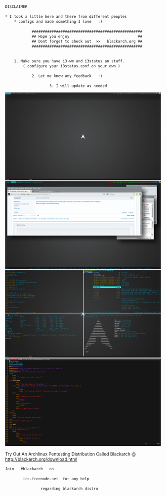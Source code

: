 	DISCLAIMER

	* I took a little here and there from different peoples 
		* configs and made something I love   :)

				##################################################
				## Hope you enjoy 								##
				## Dont forget to check out  >>   blackarch.org ##
				##################################################


		1. Make sure you have i3-wm and i3status an stuff.
 			( configure your i3status.conf on your own )

				2. Let me know any feedback   :)

						3. I will update as needed 

![ScreenShot](Screenshots/preview.png "Clean")
![ScreenShot](Screenshots/preview2.png "Fake Dirty")
![ScreenShot](Screenshots/preview3.png "Terminator setup")
![ScreenShot](Screenshots/preview4.png "Urxvt setup")

Try Out An Archlinux Pentesting Distribution 
		Called Blackarch @ http://blackarch.org/download.html

	Join   #blackarch   on    
			
			irc.freenode.net  for any help 
					
					regarding blackarch distro
